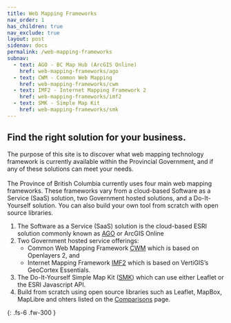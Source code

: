 ```yaml
---
title: Web Mapping Frameworks
nav_order: 1
has_children: true
nav_exclude: true
layout: post
sidenav: docs
permalink: /web-mapping-frameworks
subnav: 
  - text: AGO - BC Map Hub (ArcGIS Online)
    href: web-mapping-frameworks/ago
  - text: CWM - Common Web Mapping
    href: web-mapping-frameworks/cwm
  - text: IMF2 - Internet Mapping Framework 2
    href: web-mapping-frameworks/imf2
  - text: SMK - Simple Map Kit
    href: web-mapping-frameworks/smk
---
```



## Find the right solution for your business. 

The purpose of this site is to discover what web mapping technology framework is currently available within the Provincial Government, and if any of these solutions can meet your needs.<br><br>
The Province of British Columbia currently uses four main web mapping frameworks. These frameworks vary from a cloud-based Software as a Service (SaaS) solution, two Government hosted solutions, and a Do-It-Yourself solution. You can also build your own tool from scratch with open source libraries. <br>

1. The Software as a Service (SaaS) solution is the cloud-based ESRI solution commonly known as [AGO](web-mapping-frameworks/ago.html)
        or ArcGIS Online
2. Two Government hosted service offerings: 
   - Common Web Mapping Framework [CWM](web-mapping-frameworks/cwm.html) which is based on Openlayers 2, and 
   - Internet Mapping Framework [IMF2](web-mapping-frameworks/imf2.html) which is based on 
                VertiGIS’s GeoCortex Essentials.
3. The Do-It-Yourself Simple Map Kit ([SMK](web-mapping-frameworks/smk.html)) which can use either Leaflet or
        the ESRI Javascript API.
4. Build from scratch using open source libraries such as Leaflet, MapBox, MapLibre and ohters listed on the [Comparisons](index.html) page.

{: .fs-6 .fw-300 }
